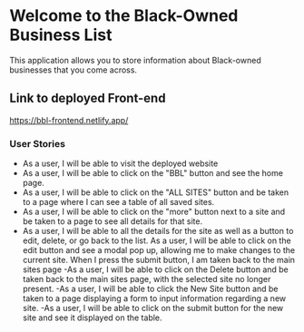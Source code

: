 # Welcome to the Black-Owned Business List

This application allows you to store information about Black-owned businesses that you come across.


## Link to deployed Front-end

https://bbl-frontend.netlify.app/


### User Stories

- As a user, I will be able to visit the deployed website
- As a user, I will be able to click on the "BBL" button and see the home page.
- As a user, I will be able to click on the "ALL SITES" button and be taken to a page where I can see a table of all saved sites. 
- As a user, I will be able to click on the "more" button next to a site and be taken to a page to see all details for that site.
- As a user, I will be able to all the details for the site as well as a button to edit, delete, or go back to the list.
As a user, I will be able to click on the edit button and see a modal pop up, allowing me to make changes to the current site. When I press the submit button, I am taken back to the main sites page
-As a user, I will be able to click on the Delete button and be taken back to the main sites page, with the selected site no longer present.
-As a user, I will be able to click the New Site button and be taken to a page displaying a form to input information regarding a new site.
-As a user, I will be able to click on the submit button for the new site and see it displayed on the table. 
